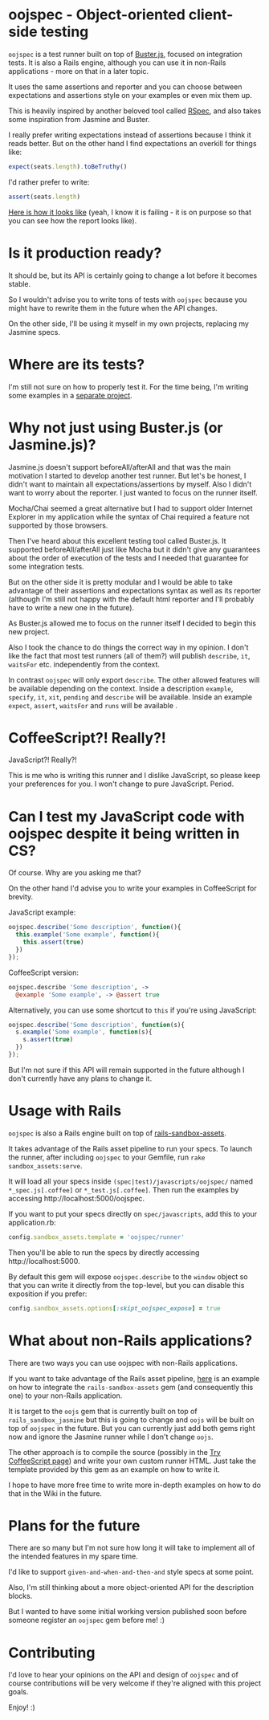 # oojspec - Object-oriented client-side testing

`oojspec` is a test runner built on top of [Buster.js](http://busterjs.org/), focused on
integration tests. It is also a Rails engine, although you can use it in non-Rails
applications - more on that in a later topic.

It uses the same assertions and reporter and you can choose between expectations
and assertions style on your examples or even mix them up.

This is heavily inspired by another beloved tool called [RSpec](https://www.relishapp.com/rspec/),
and also takes some inspiration from Jasmine and Buster.

I really prefer writing expectations instead of assertions because I think it reads better. But
on the other hand I find expectations an overkill for things like:

```javascript
expect(seats.length).toBeTruthy()
```

I'd rather prefer to write:

```javascript
assert(seats.length)
```

[Here is how it looks like](http://oojspec.herokuapp.com/)
(yeah, I know it is failing - it is on purpose so that you can see
how the report looks like).

# Is it production ready?

It should be, but its API is certainly going to change a lot before it becomes stable.

So I wouldn't advise you to write tons of tests with `oojspec` because you might have to rewrite
them in the future when the API changes.

On the other side, I'll be using it myself in my own projects, replacing my Jasmine specs.

# Where are its tests?

I'm still not sure on how to properly test it. For the time being, I'm writing some examples
in a [separate project](http://github.com/rosenfeld/oojspec-test).

# Why not just using Buster.js (or Jasmine.js)?

Jasmine.js doesn't support beforeAll/afterAll and that was the main motivation I started to develop
another test runner. But let's be honest, I didn't want to maintain all expectations/assertions by
myself. Also I didn't want to worry about the reporter. I just wanted to focus on the runner itself.

Mocha/Chai seemed a great alternative but I had to support older Internet Explorer in my
application while the syntax of Chai required a feature not supported by those browsers.

Then I've heard about this excellent testing tool called Buster.js. It supported beforeAll/afterAll
just like Mocha but it didn't give any guarantees about the order of execution of the tests and
I needed that guarantee for some integration tests.

But on the other side it is pretty modular and I would be able to take advantage of their
assertions and expectations syntax as well as its reporter (although I'm still not happy with
the default html reporter and I'll probably have to write a new one in the future).

As Buster.js allowed me to focus on the runner itself I decided to begin this new project.

Also I took the chance to do things the correct way in my opinion. I don't like the fact that most
test runners (all of them?) will publish `describe`, `it`, `waitsFor` etc. independently from the
context.

In contrast `oojspec` will only export `describe`. The other allowed features will be available
depending on the context. Inside a description `example`, `specify`, `it`, `xit`, `pending` and
`describe` will be available. Inside an example `expect`, `assert`, `waitsFor` and `runs` will be
available .

# CoffeeScript?! Really?!

JavaScript?! Really?!

This is me who is writing this runner and I dislike JavaScript, so please keep your preferences
for you. I won't change to pure JavaScript. Period.

# Can I test my JavaScript code with oojspec despite it being written in CS?

Of course. Why are you asking me that?

On the other hand I'd advise you to write your examples in CoffeeScript for brevity.

JavaScript example:

```javascript
oojspec.describe('Some description', function(){
  this.example('Some example', function(){
    this.assert(true)
  })
});
```

CoffeeScript version:

```coffeescript
oojspec.describe 'Some description', ->
  @example 'Some example', -> @assert true
```

Alternatively, you can use some shortcut to `this` if you're using JavaScript:

```javascript
oojspec.describe('Some description', function(s){
  s.example('Some example', function(s){
    s.assert(true)
  })
});
```

But I'm not sure if this API will remain supported in the future although I don't currently have
any plans to change it.

# Usage with Rails

`oojspec` is also a Rails engine built on top of
[rails-sandbox-assets](https://github.com/rosenfeld/rails-sandbox-assets).

It takes advantage of the Rails asset pipeline to run your specs. To launch the runner, after
including `oojspec` to your Gemfile, run `rake sandbox_assets:serve`.

It will load all your specs inside `(spec|test)/javascripts/oojspec/` named `*_spec.js[.coffee]`
or `*_test.js[.coffee]`. Then run the examples by accessing http://localhost:5000/oojspec.

If you want to put your specs directly on `spec/javascripts`, add this to your application.rb:

```ruby
config.sandbox_assets.template = 'oojspec/runner'
```

Then you'll be able to run the specs by directly accessing http://localhost:5000.

By default this gem will expose `oojspec.describe` to the `window` object so that you can write it
directly from the top-level, but you can disable this exposition if you prefer:

```ruby
config.sandbox_assets.options[:skipt_oojspec_expose] = true
```

# What about non-Rails applications?

There are two ways you can use oojspec with non-Rails applications.

If you want to take advantage of the Rails asset pipeline,
[here](https://github.com/rosenfeld/jasmine_assets_enabler/tree/oojs)
is an example on how to integrate the `rails-sandbox-assets` gem (and consequently this one) to
your non-Rails application.

It is target to the `oojs` gem that is currently built on top of `rails_sandbox_jasmine` but this
is going to change and `oojs` will be built on top of `oojspec` in the future. But you can currently
just add both gems right now and ignore the Jasmine runner while I don't change `oojs`.

The other approach is to compile the source (possibly in the
[Try CoffeeScript page](http://coffeescript.org/)) and write your own custom runner HTML. Just take
the template provided by this gem as an example on how to write it.

I hope to have more free time to write more in-depth examples on how to do that in the Wiki
in the future.

# Plans for the future

There are so many but I'm not sure how long it will take to implement all of the intended
features in my spare time.

I'd like to support `given-and-when-and-then-and` style specs at some point.

Also, I'm still thinking about a more object-oriented API for the description blocks.

But I wanted to have some initial working version published soon before someone register an
`oojspec` gem before me! :)

# Contributing

I'd love to hear your opinions on the API and design of `oojspec` and of course contributions
will be very welcome if they're aligned with this project goals.

Enjoy! :)
